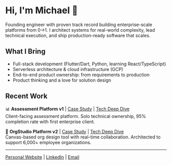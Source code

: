 # Hi, I'm Michael 👋

Founding engineer with proven track record building enterprise-scale platforms from 0→1. I architect systems for real-world complexity, lead technical execution, and ship production-ready software that scales.

## What I Bring
- Full-stack development (Flutter/Dart, Python, learning React/TypeScript)
- Serverless architecture & cloud infrastructure (GCP)
- End-to-end product ownership: from requirements to production
- Product thinking and a love for solution design

## Recent Work

📊 **Assessment Platform v1** | [Case Study](https://experienced-echinodon-231.notion.site/Case-Study-1-Assessment-Platform-MVP-294b502d0e3a809f8142e4b78171f6e7) | [Tech Deep Dive](https://experienced-echinodon-231.notion.site/Case-Study-1-Assessment-Platform-MVP-Tech-Deep-Dive-28db502d0e3a80aa9a12c88c7a4a274c)  
Client-facing assessment platform. Solo technical ownership, 95% completion rate with first enterprise client.

🎯 **OrgStudio Platform v2** | [Case Study](https://experienced-echinodon-231.notion.site/Case-Study-2-Enterprise-OrgStudio-Platform-294b502d0e3a80b5a9c0f2e8165d1cb9) | [Tech Deep Dive](https://experienced-echinodon-231.notion.site/Case-Study-2-OrgStudio-Tech-Deep-Dive-293b502d0e3a806d8fe4e60f803a8723)  
Canvas-based org design tool with real-time collaboration. Architected to support 6,000+ employee organizations.

---

[Personal Website](https://mikewetzel.tech/) | [LinkedIn](https://www.linkedin.com/in/michkwetzel/) | [Email](mailto:michkwetzel@gmail.com)

